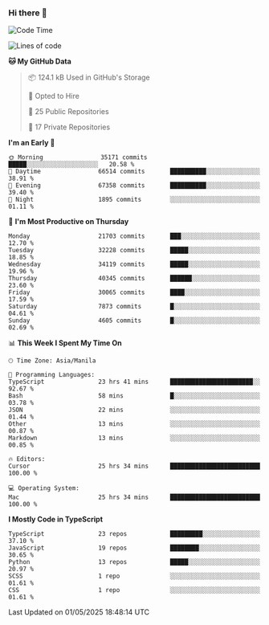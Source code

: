 ### Hi there 👋

<!--START_SECTION:waka-->
![Code Time](http://img.shields.io/badge/Code%20Time-1%2C680%20hrs%2054%20mins-blue)

![Lines of code](https://img.shields.io/badge/From%20Hello%20World%20I%27ve%20Written-64.8%20million%20lines%20of%20code-blue)

**🐱 My GitHub Data** 

> 📦 124.1 kB Used in GitHub's Storage 
 > 
> 💼 Opted to Hire
 > 
> 📜 25 Public Repositories 
 > 
> 🔑 17 Private Repositories 
 > 
**I'm an Early 🐤** 

```text
🌞 Morning                35171 commits       █████░░░░░░░░░░░░░░░░░░░░   20.58 % 
🌆 Daytime                66514 commits       ██████████░░░░░░░░░░░░░░░   38.91 % 
🌃 Evening                67358 commits       ██████████░░░░░░░░░░░░░░░   39.40 % 
🌙 Night                  1895 commits        ░░░░░░░░░░░░░░░░░░░░░░░░░   01.11 % 
```
📅 **I'm Most Productive on Thursday** 

```text
Monday                   21703 commits       ███░░░░░░░░░░░░░░░░░░░░░░   12.70 % 
Tuesday                  32228 commits       █████░░░░░░░░░░░░░░░░░░░░   18.85 % 
Wednesday                34119 commits       █████░░░░░░░░░░░░░░░░░░░░   19.96 % 
Thursday                 40345 commits       ██████░░░░░░░░░░░░░░░░░░░   23.60 % 
Friday                   30065 commits       ████░░░░░░░░░░░░░░░░░░░░░   17.59 % 
Saturday                 7873 commits        █░░░░░░░░░░░░░░░░░░░░░░░░   04.61 % 
Sunday                   4605 commits        █░░░░░░░░░░░░░░░░░░░░░░░░   02.69 % 
```


📊 **This Week I Spent My Time On** 

```text
🕑︎ Time Zone: Asia/Manila

💬 Programming Languages: 
TypeScript               23 hrs 41 mins      ███████████████████████░░   92.67 % 
Bash                     58 mins             █░░░░░░░░░░░░░░░░░░░░░░░░   03.78 % 
JSON                     22 mins             ░░░░░░░░░░░░░░░░░░░░░░░░░   01.44 % 
Other                    13 mins             ░░░░░░░░░░░░░░░░░░░░░░░░░   00.87 % 
Markdown                 13 mins             ░░░░░░░░░░░░░░░░░░░░░░░░░   00.85 % 

🔥 Editors: 
Cursor                   25 hrs 34 mins      █████████████████████████   100.00 % 

💻 Operating System: 
Mac                      25 hrs 34 mins      █████████████████████████   100.00 % 
```

**I Mostly Code in TypeScript** 

```text
TypeScript               23 repos            █████████░░░░░░░░░░░░░░░░   37.10 % 
JavaScript               19 repos            ████████░░░░░░░░░░░░░░░░░   30.65 % 
Python                   13 repos            █████░░░░░░░░░░░░░░░░░░░░   20.97 % 
SCSS                     1 repo              ░░░░░░░░░░░░░░░░░░░░░░░░░   01.61 % 
CSS                      1 repo              ░░░░░░░░░░░░░░░░░░░░░░░░░   01.61 % 
```




 Last Updated on 01/05/2025 18:48:14 UTC
<!--END_SECTION:waka-->
